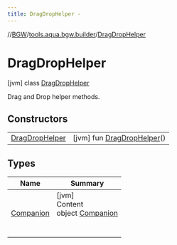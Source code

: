 ```yaml
---
title: DragDropHelper -
---
```

//[BGW](../../../index.md)/[tools.aqua.bgw.builder](../index.md)/[DragDropHelper](index.md)



# DragDropHelper  
 [jvm] class [DragDropHelper](index.md)

Drag and Drop helper methods.

   


## Constructors  
  
| | |
|---|---|
| <a name="tools.aqua.bgw.builder/DragDropHelper/DragDropHelper/#/PointingToDeclaration/"></a>[DragDropHelper](-drag-drop-helper.md)| <a name="tools.aqua.bgw.builder/DragDropHelper/DragDropHelper/#/PointingToDeclaration/"></a> [jvm] fun [DragDropHelper](-drag-drop-helper.md)()   <br>|


## Types  
  
|  Name |  Summary | 
|---|---|
| <a name="tools.aqua.bgw.builder/DragDropHelper.Companion///PointingToDeclaration/"></a>[Companion](-companion/index.md)| <a name="tools.aqua.bgw.builder/DragDropHelper.Companion///PointingToDeclaration/"></a>[jvm]  <br>Content  <br>object [Companion](-companion/index.md)  <br><br><br>|

